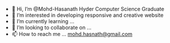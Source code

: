 - 👋 Hi, I’m @Mohd-Hasanath Hyder Computer Science Graduate
- 👀 I’m interested in developing responsive and creative website
- 🌱 I’m currently learning ...
- 💞️ I’m looking to collaborate on ...
- 📫 How to reach me ... mohd.hasnath@gmail.com

<!---
Mohd-Hasanath/Mohd-Hasanath is a ✨ special ✨ repository because its `README.md` (this file) appears on your GitHub profile.
You can click the Preview link to take a look at your changes.
--->
